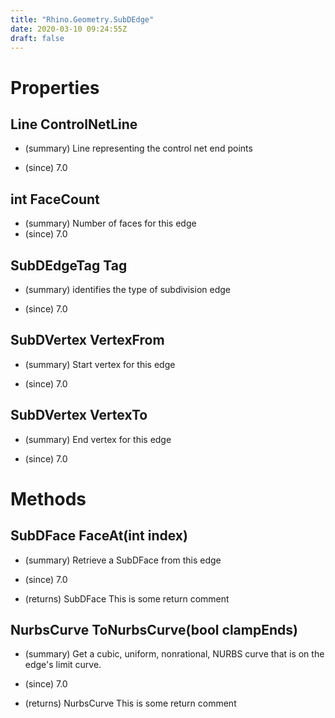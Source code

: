 ```yaml
---
title: "Rhino.Geometry.SubDEdge"
date: 2020-03-10 09:24:55Z
draft: false
---
```


# Properties
## Line ControlNetLine
- (summary) 
     Line representing the control net end points
     
- (since) 7.0
## int FaceCount
- (summary)  Number of faces for this edge 
- (since) 7.0
## SubDEdgeTag Tag
- (summary) 
     identifies the type of subdivision edge
     
- (since) 7.0
## SubDVertex VertexFrom
- (summary) 
     Start vertex for this edge
     
- (since) 7.0
## SubDVertex VertexTo
- (summary) 
     End vertex for this edge
     
- (since) 7.0
# Methods
## SubDFace FaceAt(int index)
- (summary) 
     Retrieve a SubDFace from this edge
     
- (since) 7.0
- (returns) SubDFace This is some return comment
## NurbsCurve ToNurbsCurve(bool clampEnds)
- (summary) 
     Get a cubic, uniform, nonrational, NURBS curve that is on the
     edge's limit curve.
     
- (since) 7.0
- (returns) NurbsCurve This is some return comment
